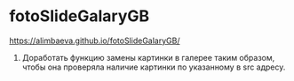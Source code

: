 # fotoSlideGalaryGB
https://alimbaeva.github.io/fotoSlideGalaryGB/
1. Доработать функцию замены картинки в галерее таким образом, чтобы она проверяла наличие картинки по указанному в src адресу.
